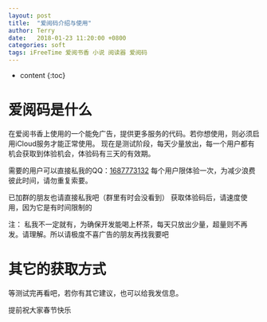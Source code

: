 ```yaml
---
layout: post
title:  "爱阅码介绍与使用"
author: Terry
date:   2018-01-23 11:20:00 +0800
categories: soft
tags: iFreeTime 爱阅书香 小说 阅读器 爱阅码
---
```

 
* content
{:toc}

# 爱阅码是什么

在爱阅书香上使用的一个能免广告，提供更多服务的代码。若你想使用，则必须启用iCloud服务才能正常使用。
现在是测试阶段，每天少量放出，每一个用户都有机会获取到体验机会，体验码有三天的有效期。

需要的用户可以直接私我的QQ：[1687773132](http://wpa.qq.com/msgrd?v=3&uin=1687773132)
每个用户限体验一次，为减少浪费彼此时间，请勿重复索要。

已加群的朋友也请直接私我吧（群里有时会没看到）
获取体验码后，请速度使用，因为它是有时间限制的






注：
私我不一定就有，为确保开发能喝上杯茶，每天只放出少量，超量则不再发。请理解。所以请极度不喜广告的朋友再找我要吧


# 其它的获取方式

等测试完再看吧，若你有其它建议，也可以给我发信息。

提前祝大家春节快乐

